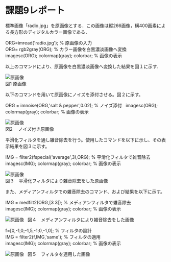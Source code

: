 ﻿# 課題9レポート

標準画像「radio.jpg」を原画像とする．この画像は縦266画像，横400画素による長方形のディジタルカラー画像である．

ORG=imread('radio.jpg'); % 原画像の入力  
ORG= rgb2gray(ORG); % カラー画像を白黒濃淡画像へ変換  
imagesc(ORG); colormap(gray); colorbar; % 画像の表示  

以上のコマンドにより、原画像を白黒濃淡画像へ変換した結果を図１に示す．    

![原画像](https://github.com/Shun510/MATLAB2/blob/master/images/kadai9_1.jpg)  
図1 原画像

以下のコマンドを用いて原画像にノイズを添付させる。図２に示す。

ORG = imnoise(ORG,'salt & pepper',0.02); % ノイズ添付  
imagesc(ORG); colormap(gray); colorbar; % 画像の表示  

![原画像](https://github.com/Shun510/MATLAB2/blob/master/images/kadai9_2.jpg)  
図2　 ノイズ付き原画像


平滑化フィルタを通し雑音除去を行う。使用したコマンドを以下に示し、その表示結果を図３に示す。

IMG = filter2(fspecial('average',3),ORG); % 平滑化フィルタで雑音除去  
imagesc(IMG); colormap(gray); colorbar; % 画像の表示  
  

![原画像](https://github.com/Shun510/MATLAB2/blob/master/images/kadai9_3.jpg)  
図３　平滑化フィルタにより雑音除去をした原画像


また、メディアンフィルタでの雑音除去のコマンド、および結果を以下に示す。

IMG = medfilt2(ORG,[3 3]); % メディアンフィルタで雑音除去  
imagesc(IMG); colormap(gray); colorbar; % 画像の表示  

![原画像](https://github.com/Shun510/MATLAB2/blob/master/images/kadai9_4.jpg)  
図４　メディアンフィルタにより雑音除去をした画像




f=[0,-1,0;-1,5,-1;0,-1,0]; % フィルタの設計  
IMG = filter2(f,IMG,'same'); % フィルタの適用  
imagesc(IMG); colormap(gray); colorbar; % 画像の表示  

![原画像](https://github.com/Shun510/MATLAB2/blob/master/images/kadai9_5.jpg)  
図５　フィルタを適用した画像
